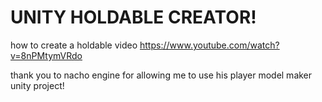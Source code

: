 # UNITY HOLDABLE CREATOR!
how to create a holdable video https://www.youtube.com/watch?v=8nPMtymVRdo

thank you to nacho engine for allowing me to use his player model maker unity project!

